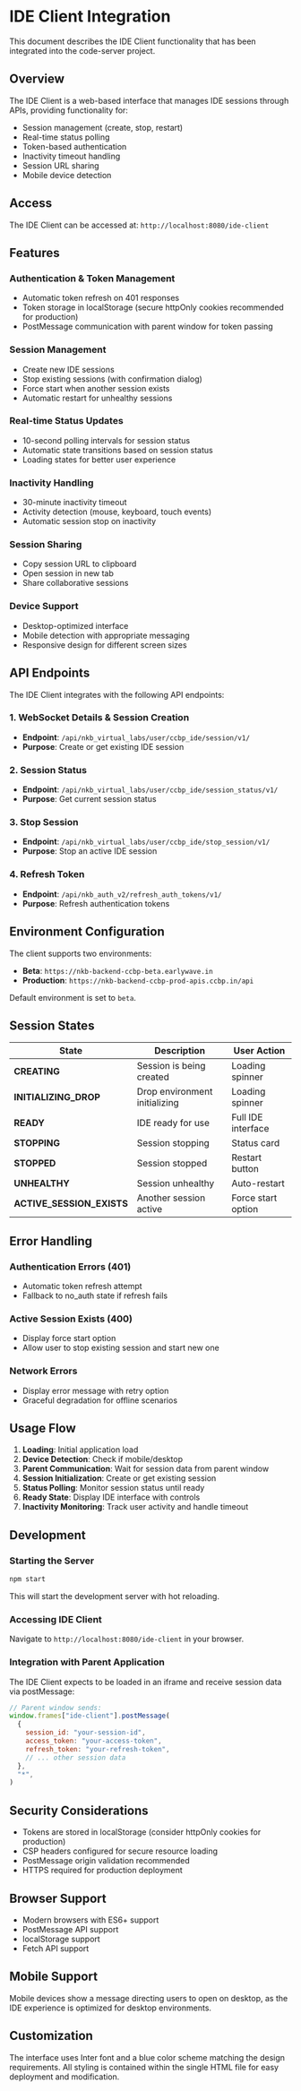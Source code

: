 # IDE Client Integration

This document describes the IDE Client functionality that has been integrated into the code-server project.

## Overview

The IDE Client is a web-based interface that manages IDE sessions through APIs, providing functionality for:

- Session management (create, stop, restart)
- Real-time status polling
- Token-based authentication
- Inactivity timeout handling
- Session URL sharing
- Mobile device detection

## Access

The IDE Client can be accessed at: `http://localhost:8080/ide-client`

## Features

### Authentication & Token Management

- Automatic token refresh on 401 responses
- Token storage in localStorage (secure httpOnly cookies recommended for production)
- PostMessage communication with parent window for token passing

### Session Management

- Create new IDE sessions
- Stop existing sessions (with confirmation dialog)
- Force start when another session exists
- Automatic restart for unhealthy sessions

### Real-time Status Updates

- 10-second polling intervals for session status
- Automatic state transitions based on session status
- Loading states for better user experience

### Inactivity Handling

- 30-minute inactivity timeout
- Activity detection (mouse, keyboard, touch events)
- Automatic session stop on inactivity

### Session Sharing

- Copy session URL to clipboard
- Open session in new tab
- Share collaborative sessions

### Device Support

- Desktop-optimized interface
- Mobile detection with appropriate messaging
- Responsive design for different screen sizes

## API Endpoints

The IDE Client integrates with the following API endpoints:

### 1. WebSocket Details & Session Creation

- **Endpoint**: `/api/nkb_virtual_labs/user/ccbp_ide/session/v1/`
- **Purpose**: Create or get existing IDE session

### 2. Session Status

- **Endpoint**: `/api/nkb_virtual_labs/user/ccbp_ide/session_status/v1/`
- **Purpose**: Get current session status

### 3. Stop Session

- **Endpoint**: `/api/nkb_virtual_labs/user/ccbp_ide/stop_session/v1/`
- **Purpose**: Stop an active IDE session

### 4. Refresh Token

- **Endpoint**: `/api/nkb_auth_v2/refresh_auth_tokens/v1/`
- **Purpose**: Refresh authentication tokens

## Environment Configuration

The client supports two environments:

- **Beta**: `https://nkb-backend-ccbp-beta.earlywave.in`
- **Production**: `https://nkb-backend-ccbp-prod-apis.ccbp.in/api`

Default environment is set to `beta`.

## Session States

| State                     | Description                   | User Action        |
| ------------------------- | ----------------------------- | ------------------ |
| **CREATING**              | Session is being created      | Loading spinner    |
| **INITIALIZING_DROP**     | Drop environment initializing | Loading spinner    |
| **READY**                 | IDE ready for use             | Full IDE interface |
| **STOPPING**              | Session stopping              | Status card        |
| **STOPPED**               | Session stopped               | Restart button     |
| **UNHEALTHY**             | Session unhealthy             | Auto-restart       |
| **ACTIVE_SESSION_EXISTS** | Another session active        | Force start option |

## Error Handling

### Authentication Errors (401)

- Automatic token refresh attempt
- Fallback to no_auth state if refresh fails

### Active Session Exists (400)

- Display force start option
- Allow user to stop existing session and start new one

### Network Errors

- Display error message with retry option
- Graceful degradation for offline scenarios

## Usage Flow

1. **Loading**: Initial application load
2. **Device Detection**: Check if mobile/desktop
3. **Parent Communication**: Wait for session data from parent window
4. **Session Initialization**: Create or get existing session
5. **Status Polling**: Monitor session status until ready
6. **Ready State**: Display IDE interface with controls
7. **Inactivity Monitoring**: Track user activity and handle timeout

## Development

### Starting the Server

```bash
npm start
```

This will start the development server with hot reloading.

### Accessing IDE Client

Navigate to `http://localhost:8080/ide-client` in your browser.

### Integration with Parent Application

The IDE Client expects to be loaded in an iframe and receive session data via postMessage:

```javascript
// Parent window sends:
window.frames["ide-client"].postMessage(
  {
    session_id: "your-session-id",
    access_token: "your-access-token",
    refresh_token: "your-refresh-token",
    // ... other session data
  },
  "*",
)
```

## Security Considerations

- Tokens are stored in localStorage (consider httpOnly cookies for production)
- CSP headers configured for secure resource loading
- PostMessage origin validation recommended
- HTTPS required for production deployment

## Browser Support

- Modern browsers with ES6+ support
- PostMessage API support
- localStorage support
- Fetch API support

## Mobile Support

Mobile devices show a message directing users to open on desktop, as the IDE experience is optimized for desktop environments.

## Customization

The interface uses Inter font and a blue color scheme matching the design requirements. All styling is contained within the single HTML file for easy deployment and modification.
